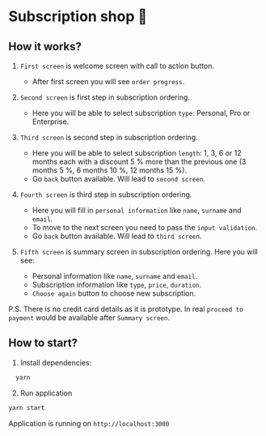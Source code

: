 # Subscription shop 💸

## How it works?

1. `First screen` is welcome screen with call to action button.

   - After first screen you will see `order progress`.

2. `Second screen` is first step in subscription ordering.

   - Here you will be able to select subscription `type`: Personal, Pro or Enterprise.

3. `Third screen` is second step in subscription ordering.

   - Here you will be able to select subscription `length`: 1, 3, 6 or 12 months each with a discount 5 % more than the previous
     one (3 months 5 %, 6 months 10 %, 12 months 15 %).
   - Go `back` button available. Will lead to `second screen`.

4. `Fourth screen` is third step in subscription ordering.

   - Here you will fill in `personal information` like `name`, `surname` and `email`.
   - To move to the next screen you need to pass the `input validation`.
   - Go `back` button available. Will lead to `third screen`.

5. `Fifth screen` is summary screen in subscription ordering. Here you will see:

   - Personal information like `name`, `surname` and `email`.
   - Subscription information like `type`, `price`, `duration`.
   - `Choose again` button to choose new subscription.

P.S. There is no credit card details as it is prototype. In real `proceed to payment` would be available after `Summary screen`.

## How to start?

1. Install dependencies:

```sh
  yarn
```

2. Run application

```sh
yarn start
```

Application is running on `http://localhost:3000`
